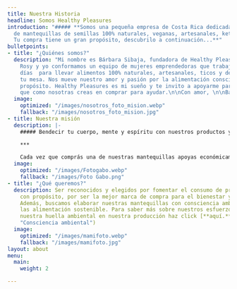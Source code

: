 ```yaml
---
title: Nuestra Historia
headline: Somos Healthy Pleasures
introduction: "##### **Somos una pequeña empresa de Costa Rica dedicada a la elaboración
  de mantequillas de semillas 100% naturales, veganas, artesanales, keto y sin azúcar.
  Tu compra tiene un gran propósito, descubrilo a continuación...**"
bulletpoints:
- title: "¿Quiénes somos?"
  description: "Mi nombre es Bárbara Sibaja, fundadora de Healthy Pleasures. Sioní,
    Rosy y yo conformamos un equipo de mujeres emprendedoras que trabajan todos los
    días  para llevar alimentos 100% naturales, artesanales, ticos y de calidad hasta
    tu mesa. Nos mueve nuestro amor y pasión por la alimentación consciente y con
    propósito. Healthy Pleasures es mi sueño y te invito a apoyarme para hacerlo crecer.Esperamos
    que como nosotras creas en comprar para ayudar.\n\nCon amor, \n\nBárbara.  "
  image:
    optimized: "/images/nosotros_foto_mision.webp"
    fallback: "/images/nosotros_foto_mision.jpg"
- title: Nuestra misión
  description: |-
    ##### Bendecir tu cuerpo, mente y espíritu con nuestros productos y donar el 10% de las ganancias a misioneros cristianos de Costa Rica.

    ***

    Cada vez que comprás una de nuestras mantequillas apoyas económicamente la labor de amor y servicio de misioneros cristianos costarricenses en diferentes partes del mundo. Conocé más sobre los misioneros que apoyas con cada una de tus compras con tan solo un [**click.**](https://www.healthypleasurescr.com/posts/comprar-con-prop%C3%B3sito/ "Compra con propósito")
  image:
    optimized: "/images/Fotogabo.webp"
    fallback: "/images/Foto Gabo.png"
- title: "¿Qué queremos?"
  description: Ser reconocidos y elegidos por fomentar el consumo de productos alimenticios
    con propósito, por ser la mejor marca de compra para el bienestar y para ayudar.
    Además, buscamos elaborar nuestras mantequillas con consciencia ambiental y promovemos
    las alimentación sostenible. Para saber más sobre nuestros esfuerzos por reducir
    nuestra huella ambiental en nuestra producción haz click [**aquí.**](https://www.healthypleasurescr.com/posts/reduce-reuse-recyle/
    "Consciencia ambiental")
  image:
    optimized: "/images/mamifoto.webp"
    fallback: "/images/mamifoto.jpg"
layout: about
menu:
  main:
    weight: 2

---
```

